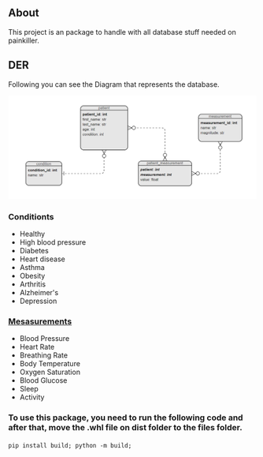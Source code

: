 ## About

This project is an package to handle with all database stuff needed on painkiller.

## DER

Following you can see the Diagram that represents the database.

![image](painkiller-ai-database.png)


### Conditionts

- Healthy
- High blood pressure
- Diabetes
- Heart disease
- Asthma
- Obesity
- Arthritis
- Alzheimer's
- Depression

### [Mesasurements](https://askthescientists.com/measuring-health/)

- Blood Pressure
- Heart Rate
- Breathing Rate
- Body Temperature
- Oxygen Saturation
- Blood Glucose
- Sleep
- Activity


### To use this package, you need to run the following code and after that, move the .whl file on dist folder to the files folder.
`pip install build; python -m build;`